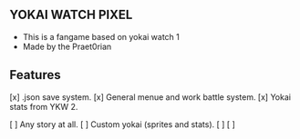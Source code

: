 ## YOKAI WATCH PIXEL

- This is a fangame based on yokai watch 1
- Made by the Praet0rian

## Features

[x] .json save system. 
[x] General menue and work battle system.
[x] Yokai stats from YKW 2. 

[ ] Any story at all.
[ ] Custom yokai (sprites and stats).
[ ] 
[ ]
